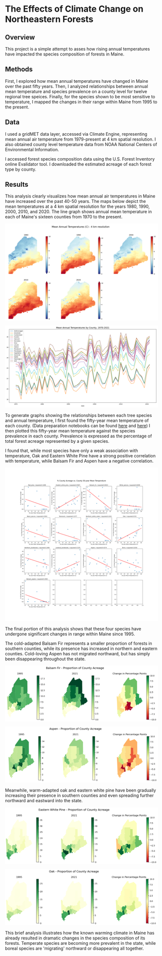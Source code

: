 # The Effects of Climate Change on Northeastern Forests

## Overview
This project is a simple attempt to asses how rising annual temperatures have impacted the species composition of forests in Maine. 

## Methods
First, I explored how mean annual temperatures have changed in Maine over the past fifty years. Then, I analyzed relationships between annual mean temperature and species prevalence on a county level for twelve regional tree speices. Finally, for the species shown to be most sensitive to temperature, I mapped the changes in their range within Maine from 1995 to the present. 

## Data 
I used a gridMET data layer, accessed via Climate Engine, representing mean annual air temperature from 1979-present at 4 km spatial resolution. I also obtained county level temperature data from NOAA National Centers of Environmental Information. 

I accessed forest species composition data using the U.S. Forest Inventory online Evalidator tool. I downloaded the estimated acreage of each forest type by county. 

## Results
This analysis clearly visualizes how mean annual air temperatures in Maine have increased over the past 40-50 years. The maps below depict the mean temperatures at a 4 km spatial resolution for the years 1980, 1990, 2000, 2010, and 2020. The line graph shows annual mean temperature in each of Maine's sixteen counties from 1970 to the present. 

![gridMet map](/images/maine_temp_change.png)

![temp plot](/images/temp_change_plot.png)

To generate graphs showing the relationships between each tree species and annual temperature, I first found the fifty-year mean temperature of each county. (Data preparation notebooks can be found [here](data_prep_forest.ipynb) and [here](data_prep_temperature.ipynb)) I then plotted this fifty-year mean temperature against the species prevalence in each county. Prevalence is expressed as the percentage of total forest acreage represented by a given species. 

I found that, while most species have only a weak association with temperature, Oak and Eastern White Pine have a strong positive correlation with temperature, while Balsam Fir and Aspen have a negative correlation. 

![graphs](/images/temp_v_species_plots.png)

The final portion of this analysis shows that these four species have undergone significant changes in range within Maine since 1995. 

The cold-adapted Balsam Fir represents a smaller proportion of forests in southern counties, while its presence has increased in northern and eastern counties. Cold-loving Aspen has not migrated northward, but has simply been disappearing throughout the state.

![balsam_fir](/images/Balsam%20Fir_choropleth.png)

![Aspen](/images/Aspen_choropleth.png)

Meanwhile, warm-adapted oak and eastern white pine have been gradually increasing their presence in southern counties and even spreading further northward and eastward into the state. 

![eastern_pine](/images/Eastern%20White%20Pine_choropleth.png)

![oak](/images/Oak_choropleth.png)

This brief analysis illustrates how the known warming climate in Maine has already resulted in dramatic changes in the species composition of its forests. Temperate species are becoming more prevalent in the state, while boreal species are 'migrating' northward or disappearing all together. 
